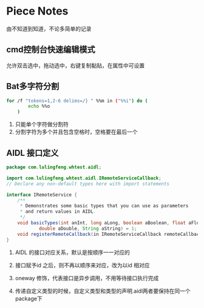 # Piece Notes

由不知道到知道，不论多简单的记录

## cmd控制台快速编辑模式

允许双击选中，拖动选中，右键复制黏贴，在属性中可设置

## Bat多字符分割

```bash
for /f "tokens=1,2-6 delims=/} " %%m in ("%%i") do (
        echo %%o
    )
```

1. 只能单个字符做分割符
2. 分割字符为多个并且包含空格时，空格要在最后一个

## AIDL 接口定义

```java
package com.lulingfeng.whtest.aidl;

import com.lulingfeng.whtest.aidl.IRemoteServiceCallback;
// Declare any non-default types here with import statements

interface IRemoteService {
    /**
     * Demonstrates some basic types that you can use as parameters
     * and return values in AIDL.
     */
    void basicTypes(int anInt, long aLong, boolean aBoolean, float aFloat,
            double aDouble, String aString) = 1;
    void registerRemoteCallback(in IRemoteServiceCallback remoteCallback) = 2;
}
```

1. AIDL 的接口对应关系，默认是按顺序一一对应的

2. 接口赋予id 之后，则不再以顺序来对应，改为以id 相对应

3. oneway 修饰，代表接口是异步调用，不用等待接口执行完成

4. 传递自定义类型的时候，自定义类型和类型的声明.aidl两者要保持在同一个package下

   